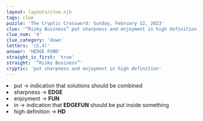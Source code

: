 ```yaml
---
layout: layouts/clue.njk
tags: clue
puzzle: 'The Cryptic Crossword: Sunday, February 12, 2023'
clue: '“Risky Business” put sharpness and enjoyment in high definition'
clue_num: '4'
clue_category: 'down'
letters: '(5,4)'
answer: 'HEDGE FUND'
straight_is_first: 'true'
straight: '“Risky Business”'
cryptic: 'put sharpness and enjoyment in high definition'
---
```

<li>put → indication that solutions should be combined</li>
<li>sharpness → <b>EDGE</b></li>
<li>enjoyment → <b>FUN</b></li>
<li>in → indication that <b>EDGEFUN</b> should be put inside something</li>
<li>high definition → <b>HD</b></li>
